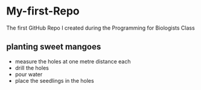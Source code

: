 # My-first-Repo
The first GitHub Repo I created during the Programming for Biologists Class
## planting sweet mangoes
* measure the holes at one metre distance each
* drill the holes
* pour water
* place the seedlings in the holes

